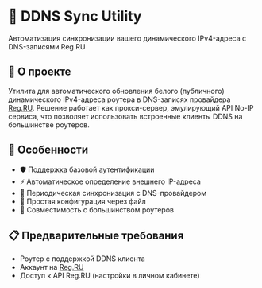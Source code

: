 # 🔄 DDNS Sync Utility

Автоматизация синхронизации вашего динамического IPv4-адреса с DNS-записями Reg.RU

## 🚀 О проекте

Утилита для автоматического обновления белого (публичного) динамического IPv4-адреса роутера в DNS-записях провайдера [Reg.RU](https://www.reg.ru/). Решение работает как прокси-сервер, эмулирующий API No-IP сервиса, что позволяет использовать встроенные клиенты DDNS на большинстве роутеров.

## 🌟 Особенности

- 🛡️ Поддержка базовой аутентификации
- ⚡ Автоматическое определение внешнего IP-адреса
- 🔄 Периодическая синхронизация с DNS-провайдером
- 📁 Простая конфигурация через файл
- 📡 Совместимость с большинством роутеров

## 📋 Предварительные требования

- Роутер с поддержкой DDNS клиента
- Аккаунт на [Reg.RU](https://www.reg.ru/)
- Доступ к API Reg.RU (настройки в личном кабинете)
